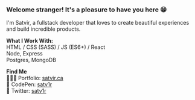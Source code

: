 
### Welcome stranger! It's a pleasure to have you here 😁
I'm Satvir, a fullstack developer that loves to create beautiful experiences and build incredible products.

**What I Work With:**  
HTML / CSS (SASS) / JS (ES6+) / React    
Node, Express  
Postgres, MongoDB   

 **Find Me**  
👨🏾‍💻 Portfolio: [satvir.ca](https://www.satvir.ca/)  
🎨 CodePen: [satv1r](https://codepen.io/satv1r)   
💬 Twitter: [satv1r](https://twitter.com/satv1r)


<!--
**satv1r/satv1r** is a ✨ _special_ ✨ repository because its `README.md` (this file) appears on your GitHub profile.

Here are some ideas to get you started:

- 🔭 I’m currently working on ...
- 🌱 I’m currently learning ...
- 👯 I’m looking to collaborate on ...
- 🤔 I’m looking for help with ...
- 💬 Ask me about ...
- 📫 How to reach me: ...
- 😄 Pronouns: ...
- ⚡ Fun fact: ...
-->
